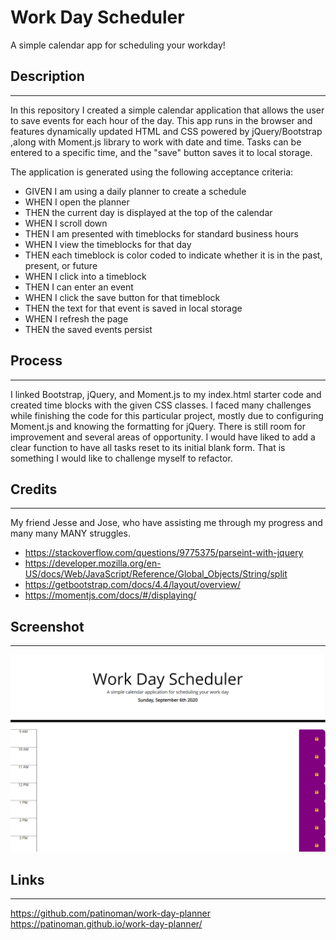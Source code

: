 # **Work Day Scheduler**

A simple calendar app for scheduling your workday!

## Description

---

In this repository I created a simple calendar application that allows the user to save events for each hour of the day. This app runs in the browser and features dynamically updated HTML and CSS powered by jQuery/Bootstrap ,along with Moment.js library to work with date and time. Tasks can be entered to a specific time, and the "save" button saves it to local storage.

The application is generated using the following acceptance criteria:

- GIVEN I am using a daily planner to create a schedule
- WHEN I open the planner
- THEN the current day is displayed at the top of the calendar
- WHEN I scroll down
- THEN I am presented with timeblocks for standard business hours
- WHEN I view the timeblocks for that day
- THEN each timeblock is color coded to indicate whether it is in the past, present, or future
- WHEN I click into a timeblock
- THEN I can enter an event
- WHEN I click the save button for that timeblock
- THEN the text for that event is saved in local storage
- WHEN I refresh the page
- THEN the saved events persist

## Process

---

I linked Bootstrap, jQuery, and Moment.js to my index.html starter code and created time blocks with the given CSS classes. I faced many challenges while finishing the code for this particular project, mostly due to configuring Moment.js and knowing the formatting for jQuery. There is still room for improvement and several areas of opportunity. I would have liked to add a clear function to have all tasks reset to its initial blank form. That is something I would like to challenge myself to refactor.

## Credits

---

My friend Jesse and Jose, who have assisting me through my progress and many many MANY struggles.

- https://stackoverflow.com/questions/9775375/parseint-with-jquery
- https://developer.mozilla.org/en-US/docs/Web/JavaScript/Reference/Global_Objects/String/split
- https://getbootstrap.com/docs/4.4/layout/overview/
- https://momentjs.com/docs/#/displaying/

## Screenshot

---

![Workday Planner](/images/Capture.PNG?raw=true "Workday Planner")

## Links

---

https://github.com/patinoman/work-day-planner
https://patinoman.github.io/work-day-planner/
